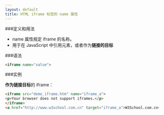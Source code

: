 ```yaml
---
layout: default
title: HTML iframe 标签的 name 属性
---
```


###定义和用法

* name 属性规定 iframe 的名称。
* 用于在 JavaScript 中引用元素，或者作为**链接的目标**

###语法

```html
<iframe name="value">
```

###实例

**作为链接目标**的 iframe：

```html
<iframe src="demo_iframe.htm" name="iframe_a">
<p>Your browser does not support iframes.</p>
</iframe>
<a href="http://www.w3school.com.cn" target="iframe_a">W3School.com.cn</a>
```



